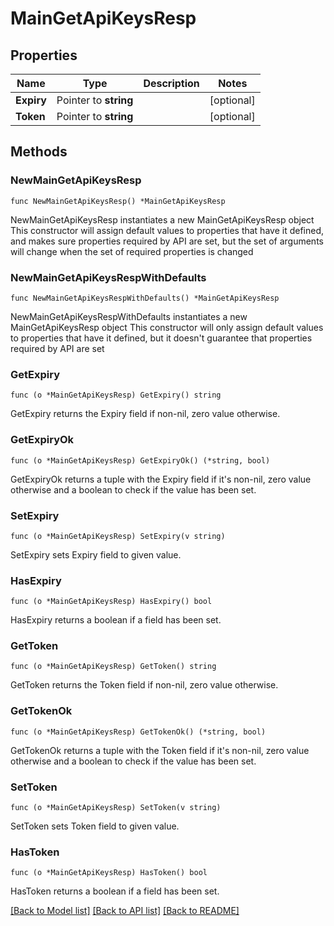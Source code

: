 # MainGetApiKeysResp

## Properties

Name | Type | Description | Notes
------------ | ------------- | ------------- | -------------
**Expiry** | Pointer to **string** |  | [optional] 
**Token** | Pointer to **string** |  | [optional] 

## Methods

### NewMainGetApiKeysResp

`func NewMainGetApiKeysResp() *MainGetApiKeysResp`

NewMainGetApiKeysResp instantiates a new MainGetApiKeysResp object
This constructor will assign default values to properties that have it defined,
and makes sure properties required by API are set, but the set of arguments
will change when the set of required properties is changed

### NewMainGetApiKeysRespWithDefaults

`func NewMainGetApiKeysRespWithDefaults() *MainGetApiKeysResp`

NewMainGetApiKeysRespWithDefaults instantiates a new MainGetApiKeysResp object
This constructor will only assign default values to properties that have it defined,
but it doesn't guarantee that properties required by API are set

### GetExpiry

`func (o *MainGetApiKeysResp) GetExpiry() string`

GetExpiry returns the Expiry field if non-nil, zero value otherwise.

### GetExpiryOk

`func (o *MainGetApiKeysResp) GetExpiryOk() (*string, bool)`

GetExpiryOk returns a tuple with the Expiry field if it's non-nil, zero value otherwise
and a boolean to check if the value has been set.

### SetExpiry

`func (o *MainGetApiKeysResp) SetExpiry(v string)`

SetExpiry sets Expiry field to given value.

### HasExpiry

`func (o *MainGetApiKeysResp) HasExpiry() bool`

HasExpiry returns a boolean if a field has been set.

### GetToken

`func (o *MainGetApiKeysResp) GetToken() string`

GetToken returns the Token field if non-nil, zero value otherwise.

### GetTokenOk

`func (o *MainGetApiKeysResp) GetTokenOk() (*string, bool)`

GetTokenOk returns a tuple with the Token field if it's non-nil, zero value otherwise
and a boolean to check if the value has been set.

### SetToken

`func (o *MainGetApiKeysResp) SetToken(v string)`

SetToken sets Token field to given value.

### HasToken

`func (o *MainGetApiKeysResp) HasToken() bool`

HasToken returns a boolean if a field has been set.


[[Back to Model list]](../README.md#documentation-for-models) [[Back to API list]](../README.md#documentation-for-api-endpoints) [[Back to README]](../README.md)


